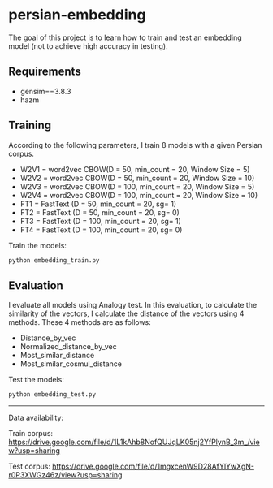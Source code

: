 # persian-embedding
The goal of this project is to learn how to train and test an embedding model (not to achieve high accuracy in testing).

## Requirements

  - gensim==3.8.3
  - hazm

## Training
According to the following parameters, I train 8 models with a given Persian corpus.

  - W2V1 = word2vec CBOW(D = 50, min_count = 20, Window Size = 5)
  - W2V2 = word2vec CBOW(D = 50, min_count = 20, Window Size = 10)
  - W2V3 = word2vec CBOW(D = 100, min_count = 20, Window Size = 5)
  - W2V4 = word2vec CBOW(D = 100, min_count = 20, Window Size = 10)
  - FT1 = FastText (D = 50, min_count = 20, sg= 1)
  - FT2 = FastText (D = 50, min_count = 20, sg= 0)
  - FT3 = FastText (D = 100, min_count = 20, sg= 1)
  - FT4 = FastText (D = 100, min_count = 20, sg= 0)

Train the models:
```python
python embedding_train.py
```
 
## Evaluation
I evaluate all models using Analogy test.
In this evaluation, to calculate the similarity of the vectors, I calculate the distance of the vectors using 4 methods. These 4 methods are as follows:

  - Distance_by_vec
  - Normalized_distance_by_vec
  - Most_similar_distance 
  - Most_similar_cosmul_distance 

Test the models:
```python
python embedding_test.py
```
***
Data availability:

Train corpus: https://drive.google.com/file/d/1L1kAhb8NofQUJqLK05nj2YfPlynB_3m_/view?usp=sharing

Test corpus: https://drive.google.com/file/d/1mgxcenW9D28AfYlYwXgN-r0P3XWGz46z/view?usp=sharing
